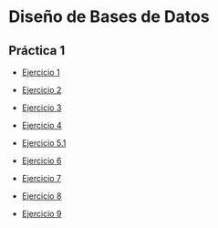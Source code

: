 # Diseño de Bases de Datos

## Práctica 1

- [Ejercicio 1][1]

[1]: https://github.com/alexisarte/DBD/blob/main/practica1/ejercicio1.md


- [Ejercicio 2][2]

[2]: https://github.com/alexisarte/DBD/blob/main/practica1/ejercicio2.md


- [Ejercicio 3][3]

[3]: https://github.com/alexisarte/DBD/blob/main/practica1/ejercicio3.md


- [Ejercicio 4][4]

[4]: https://github.com/alexisarte/DBD/blob/main/practica1/ejercicio4.md


- [Ejercicio 5.1][5]

[5]: https://github.com/alexisarte/DBD/blob/main/practica1/ejercicio5_1.md


- [Ejercicio 6][6]

[6]: https://github.com/alexisarte/DBD/blob/main/practica1/ejercicio6.md


- [Ejercicio 7][7]

[7]: https://github.com/alexisarte/DBD/blob/main/practica1/ejercicio7.md


- [Ejercicio 8][8]

[8]: https://github.com/alexisarte/DBD/blob/main/practica1/ejercicio8.md


- [Ejercicio 9][9]

[9]: https://github.com/alexisarte/DBD/blob/main/practica1/ejercicio9.md
